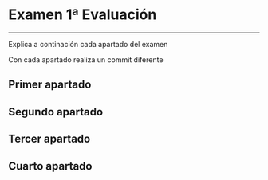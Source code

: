 # Examen 1ª Evaluación

---

Explica a continación cada apartado del examen

Con cada apartado realiza un commit diferente

## Primer apartado

## Segundo apartado

## Tercer apartado

## Cuarto apartado